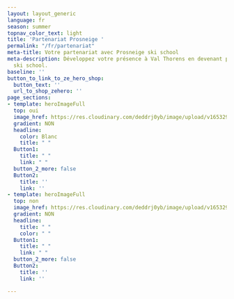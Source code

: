 ```yaml
---
layout: layout_generic
language: fr
season: summer
topnav_color_text: light
title: 'Partenariat Prosneige '
permalink: "/fr/partenariat"
meta-title: Votre partenariat avec Prosneige ski school
meta-description: Développez votre présence à Val Thorens en devenant partenaire Prosneige
  ski school.
baseline: ''
button_to_link_to_ze_hero_shop:
  button_text: ''
  url_to_shop_zehero: ''
page_sections:
- template: heroImageFull
  top: oui
  image_href: https://res.cloudinary.com/deddrj0yb/image/upload/v1653290970/website/Partenaires/Lego/Partenaire_jardin_enfant2.jpg
  gradient: NON
  headline:
    color: Blanc
    title: " "
  Button1:
    title: " "
    link: " "
  button_2_more: false
  Button2:
    title: ''
    link: ''
- template: heroImageFull
  top: non
  image_href: https://res.cloudinary.com/deddrj0yb/image/upload/v1653290968/website/Partenaires/Lego/Partenaire_jardin_enfant.jpg
  gradient: NON
  headline:
    title: " "
    color: " "
  Button1:
    title: " "
    link: " "
  button_2_more: false
  Button2:
    title: ''
    link: ''

---
```

